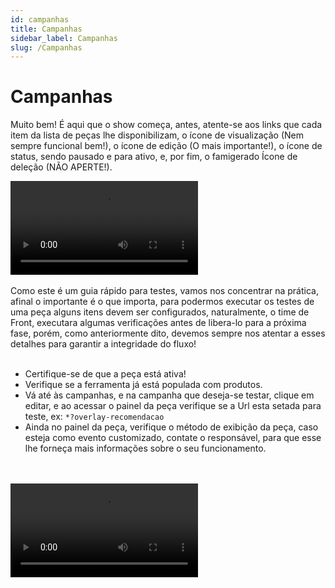 ```yaml
---
id: campanhas
title: Campanhas
sidebar_label: Campanhas
slug: /Campanhas
---
```


# Campanhas

Muito bem! É aqui que o show começa, antes, atente-se aos links que cada item da lista de peças lhe disponibilizam, o ícone de visualização <i class='ico ico-fa-eye text-gray-800'></i> (Nem sempre funcional bem!), o ícone de edição <i class='ico ico-fa-edit text-gray-800'></i> (O mais importante!), o ícone de status, sendo <i class='ico ico-fa-play text-gray-800'></i>
                                pausado e <i class='ico ico-fa-pause text-gray-800'></i> para ativo, e, por fim, o famigerado Ícone de deleção <i class='ico ico-fa-trash_o text-gray-800'></i> (NÃO APERTE!).

<video class="col col--12" controls>
  <source src="videos/video-4.webm" />
  Your browser does not support HTML video.
</video>
<br />
<br />
Como este é um guia rápido para testes, vamos nos concentrar na prática, afinal o importante é o que importa, para podermos executar os testes de uma peça alguns itens devem ser configurados,  naturalmente, o time de Front, executara algumas verificações antes de libera-lo para a próxima fase, porém, como anteriormente dito, devemos sempre nos atentar a esses detalhes para garantir a integridade do fluxo! 
<br />
<br />

- Certifique-se de que a peça está ativa!
- Verifique se a ferramenta já está populada com produtos.
- Vá até às campanhas, e na campanha que deseja-se testar, clique em editar, e ao acessar o painel da peça verifique se a Url esta setada para teste,
                                        ex: `*?overlay-recomendacao`
- Ainda no painel da peça, verifique o método de exibição da peça, caso esteja como evento customizado, contate o responsável, para que esse lhe forneça mais informações sobre o seu funcionamento.

<br />
<br />
<video class="col col--12" controls>
  <source src="videos/video-5.webm" />
  Your browser does not support HTML video.
</video>
<br />
<br />